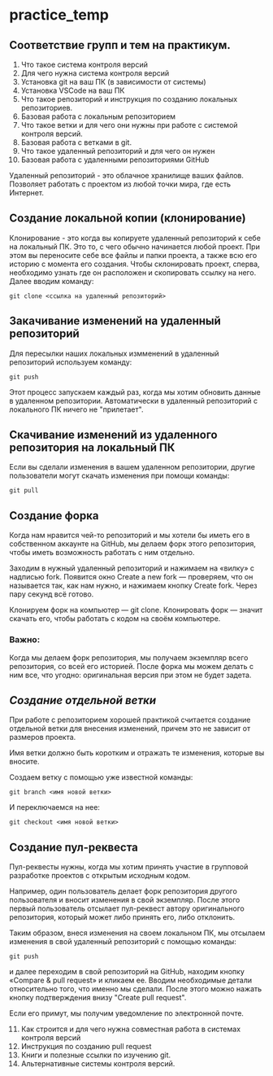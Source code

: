 # practice_temp

## Соответствие групп и тем на практикум.

1. Что такое система контроля версий
2. Для чего нужна система контроля версий
3. Установка git на ваш ПК (в зависимости от системы)
4. Установка VSCode на ваш ПК
5. Что такое репозиторий и инструкция по созданию локальных репозиториев.
6. Базовая работа с локальным репозиторием
7. Что такое ветки и для чего они нужны при работе с системой контроля версий.
8. Базовая работа с ветками в git.
9. Что такое удаленный репозиторий и для чего он нужен
10. Базовая работа с удаленными репозиториями GitHub

Удаленный репозиторий - это облачное хранилище ваших файлов. Позволяет работать с проектом из любой точки мира, где есть Интернет.

## Создание локальной копии (клонирование)

Клонирование - это когда вы копируете удаленный репозиторий к себе на локальный ПК. Это то, с чего обычно начинается любой проект. При этом вы переносите себе все файлы и папки проекта, а также всю его историю с момента его создания. Чтобы склонировать проект, сперва, необходимо узнать где он расположен и скопировать ссылку на него. Далее вводим команду:

    git clone <ссылка на удаленный репозиторий>

## Закачивание изменений на удаленный репозиторий

Для пересылки наших локальных измменений в удаленный репозиторий используем команду:

    git push

Этот процесс запускаем каждый раз, когда мы хотим обновить данные в удаленном репозитории. Автоматически в удаленный репозиторий с локального ПК ничего не "прилетает".

## Скачивание изменений из удаленного репозитория на локальный ПК

Если вы сделали изменения в вашем удаленном репозитории, другие пользователи могут скачать изменения при помощи команды:    
    
    git pull

## Создание форка

Когда нам нравится чей-то репозиторий и мы хотели бы иметь его в собственном аккаунте на GitHub, мы делаем форк этого репозитория, чтобы иметь возможность работать с ним отдельно.

Заходим в нужный удаленный репозиторий и нажимаем на «вилку» с надписью fork. Появится окно Create a new fork — проверяем, что он называется так, как нам нужно, и нажимаем кнопку Create fork. Через пару секунд всё готово. 

Клонируем форк на компьютер — git clone. Клонировать форк — значит скачать его, чтобы работать с кодом на своём компьютере.

### Важно: 
Когда мы делаем форк репозитория, мы получаем экземпляр всего репозитория, со всей его историей. После форка мы можем делать с ним все, что угодно: оригинальная версия при этом не будет задета.

## *Создание отдельной ветки*

При работе с репозиторием хорошей практикой считается создание отдельной ветки для внесения изменений, причем это не зависит от размеров проекта.

Имя ветки должно быть коротким и отражать те изменения, которые вы вносите.

Создаем ветку с помощью уже известной команды:

    git branch <имя новой ветки>

И переключаемся на нее:

    git checkout <имя новой ветки>

## Создание пул-реквеста

Пул-реквесты нужны, когда мы хотим принять участие в групповой разработке проектов с открытым исходным кодом.

Например, один пользователь делает форк репозитория другого пользователя и вносит изменения в свой экземпляр. После этого первый пользователь отсылает пул-реквест автору оригинального репозитория, который может либо принять его, либо отклонить.

Таким образом, внеся изменения на своем локальном ПК, мы отсылаем изменения в свой удаленный репозиторий с помощью команды:

    git push

и далее переходим в свой репозиторий на GitHub, находим кнопку «Compare & pull request» и кликаем ее. Вводим необходимые детали относительно того, что именно мы сделали. После этого можно нажать кнопку подтверждения внизу "Create pull request". 

Если его примут, мы получим уведомление по электронной почте.

11. Как строится и для чего нужна совместная работа в системах контроля версий
12. Инструкция по созданию pull request
13. Книги и полезные ссылки по изучению git.
14. Альтернативные системы контроля версий.
